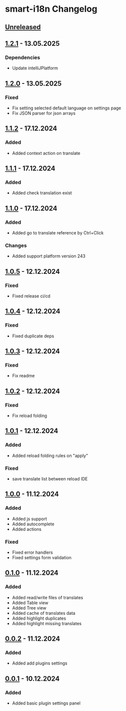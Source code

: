 <!-- Keep a Changelog guide -> https://keepachangelog.com -->

# smart-i18n Changelog

## [Unreleased]

## [1.2.1] - 13.05.2025

### Dependencies

- Update intelliJPlatform

## [1.2.0] - 13.05.2025

### Fixed

- Fix setting selected default language on settings page
- Fix JSON parser for json arrays

## [1.1.2] - 17.12.2024

### Added

- Added context action on translate

## [1.1.1] - 17.12.2024

### Added

- Added check translation exist

## [1.1.0] - 17.12.2024

### Added

- Added go to translate reference by Ctrl+Click 

### Changes

- Added support platform version 243

## [1.0.5] - 12.12.2024

### Fixed

- Fixed release ci/cd

## [1.0.4] - 12.12.2024

### Fixed

- Fixed duplicate deps

## [1.0.3] - 12.12.2024

### Fixed

- Fix readme

## [1.0.2] - 12.12.2024

### Fixed

- Fix reload folding

## [1.0.1] - 12.12.2024

### Added

- Added reload folding rules on "apply"

### Fixed

- save translate list between reload IDE

## [1.0.0] - 11.12.2024

### Added

- Added js support
- Added autocomplete
- Added actions

### Fixed

- Fixed error handlers
- Fixed settings form validation

## [0.1.0] - 11.12.2024

### Added

- Added read/write files of translates
- Added Table view
- Added Tree view
- Added cache of translates data
- Added highlight duplicates
- Added highlight missing translates

## [0.0.2] - 11.12.2024

### Added

- Added add plugins settings

## [0.0.1] - 10.12.2024

### Added

- Added basic plugin settings panel

[Unreleased]: https://github.com/firus-v/smart-i18n/compare/v1.2.1...HEAD
[1.2.1]: https://github.com/firus-v/smart-i18n/compare/v1.2.0...v1.2.1
[1.2.0]: https://github.com/firus-v/smart-i18n/compare/v1.1.2...v1.2.0
[1.1.2]: https://github.com/firus-v/smart-i18n/compare/v1.1.1...v1.1.2
[1.1.1]: https://github.com/firus-v/smart-i18n/compare/v1.1.0...v1.1.1
[1.1.0]: https://github.com/firus-v/smart-i18n/compare/v1.0.5...v1.1.0
[1.0.5]: https://github.com/firus-v/smart-i18n/compare/v1.0.4...v1.0.5
[1.0.4]: https://github.com/firus-v/smart-i18n/compare/v1.0.3...v1.0.4
[1.0.3]: https://github.com/firus-v/smart-i18n/compare/v1.0.2...v1.0.3
[1.0.2]: https://github.com/firus-v/smart-i18n/compare/v1.0.1...v1.0.2
[1.0.1]: https://github.com/firus-v/smart-i18n/compare/v1.0.0...v1.0.1
[1.0.0]: https://github.com/firus-v/smart-i18n/compare/v0.1.0...v1.0.0
[0.1.0]: https://github.com/firus-v/smart-i18n/compare/v0.0.2...v0.1.0
[0.0.2]: https://github.com/firus-v/smart-i18n/compare/v0.0.1...v0.0.2
[0.0.1]: https://github.com/firus-v/smart-i18n/commits/v0.0.1
